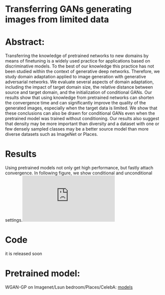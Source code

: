 # Transferring GANs generating images from limited data
# Abstract: 
Transferring the knowledge of pretrained networks to new domains by means of finetuning is a widely used practice for applications based on discriminative models. To the best of our knowledge this practice has not been studied within the context of generative deep networks. Therefore, we study domain adaptation applied to image generation with generative adversarial networks. We evaluate several aspects of domain adaptation, including the impact of target domain size, the relative distance between source and target domain, and the initialization of conditional GANs. Our results show that using knowledge from pretrained networks can shorten the convergence time and can significantly improve the quality of the generated images, especially when the target data is limited. We show that these conclusions can also be drawn for conditional GANs even when the pretrained model was trained without conditioning. Our results also suggest that density may be more important than diversity and a dataset with one or few densely sampled classes may be a better source model than more diverse datasets such as ImageNet or Places.
# Results 
Using pretrained models not only get high performance, but fastly attach convergence. In following figure, we show conditional and unconditional settings.![alt text](https://github.com/yaxingwang/Transferring-GANs/results/fid_conditional_1.pdf)


# Code
it is released soon
# Pretrained model:
WGAN-GP on Imagenet/Lsun bedroom/Places/CelebA: [models](https://drive.google.com/drive/folders/1v-BY_hvT61KlWewD_wRdY1h4u3Pm3ib7)


